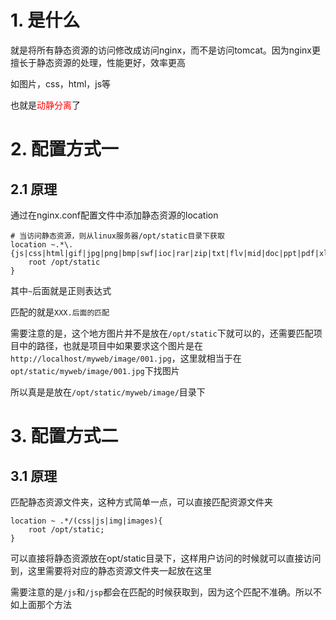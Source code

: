 # 1. 是什么

就是将所有静态资源的访问修改成访问nginx，而不是访问tomcat。因为nginx更擅长于静态资源的处理，性能更好，效率更高

如图片，css，html，js等

也就是<font color="red">动静分离</font>了

# 2. 配置方式一

## 2.1 原理

通过在nginx.conf配置文件中添加静态资源的location

```
# 当访问静态资源，则从linux服务器/opt/static目录下获取
location ~.*\.{js|css|html|gif|jpg|png|bmp|swf|ioc|rar|zip|txt|flv|mid|doc|ppt|pdf|xls|mp3|wma}${
	root /opt/static
}
```

其中`~`后面就是正则表达式

匹配的就是`XXX.后面的匹配`

需要注意的是，这个地方图片并不是放在`/opt/static`下就可以的，还需要匹配项目中的路径，也就是项目中如果要求这个图片是在`http://localhost/myweb/image/001.jpg`，这里就相当于在`opt/static/myweb/image/001.jpg`下找图片

所以真是是放在`/opt/static/myweb/image/`目录下

# 3. 配置方式二

## 3.1 原理

匹配静态资源文件夹，这种方式简单一点，可以直接匹配资源文件夹

```
location ~ .*/(css|js|img|images){
	root /opt/static;
}
```

可以直接将静态资源放在opt/static目录下，这样用户访问的时候就可以直接访问到，这里需要将对应的静态资源文件夹一起放在这里

需要注意的是`/js`和`/jsp`都会在匹配的时候获取到，因为这个匹配不准确。所以不如上面那个方法

